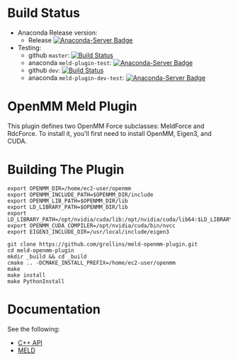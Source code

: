 Build Status
============
* Anaconda Release version:
  * Release [![Anaconda-Server Badge](https://anaconda.org/omnia/meld-plugin/badges/version.svg)](https://anaconda.org/omnia/meld-plugin)
* Testing:
  * github `master`: [![Build Status](https://travis-ci.org/maccallumlab/meld-openmm-plugin.svg?branch=master)](https://travis-ci.org/maccallumlab/meld-openmm-plugin)
  * anaconda `meld-plugin-test`: [![Anaconda-Server Badge](https://anaconda.org/maccallum_lab/meld-plugin-test/badges/version.svg)](https://anaconda.org/maccallum_lab/meld-plugin-test)
  * github `dev`: [![Build Status](https://travis-ci.org/maccallumlab/meld-openmm-plugin.svg?branch=dev)](https://travis-ci.org/maccallumlab/meld-openmm-plugin)
  * anaconda `meld-plugin-dev-test`: [![Anaconda-Server Badge](https://anaconda.org/maccallum_lab/meld-plugin-dev-test/badges/version.svg)](https://anaconda.org/maccallum_lab/meld-plugin-dev-test)
  
OpenMM Meld Plugin
=====================

This plugin defines two OpenMM Force subclasses: MeldForce and RdcForce. To install it, you'll first need to install OpenMM, Eigen3, and CUDA.

Building The Plugin
===================

    export OPENMM_DIR=/home/ec2-user/openmm
    export OPENMM_INCLUDE_PATH=$OPENMM_DIR/include
    export OPENMM_LIB_PATH=$OPENMM_DIR/lib
    export LD_LIBRARY_PATH=$OPENMM_DIR/lib
    export LD_LIBRARY_PATH=/opt/nvidia/cuda/lib:/opt/nvidia/cuda/lib64:$LD_LIBRARY_PATH
    export OPENMM_CUDA_COMPILER=/opt/nvidia/cuda/bin/nvcc
    export EIGEN3_INCLUDE_DIR=/usr/local/include/eigen3

    git clone https://github.com/grollins/meld-openmm-plugin.git
    cd meld-openmm-plugin
    mkdir _build && cd _build
    cmake .. -DCMAKE_INSTALL_PREFIX=/home/ec2-user/openmm
    make
    make install
    make PythonInstall

Documentation
=============

See the following:
* [C++ API](http://plugin-api.meldmd.org)
* [MELD](http://github.com/maccallumlab/meld)
